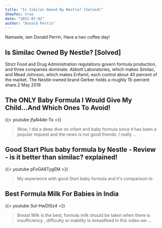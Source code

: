 ```yaml
---
title: "Is Similac Owned By Nestle? [Solved]"
ShowToc: true 
date: "2022-07-02"
author: "Donald Perrin" 
---
```


Namaste, iam Donald Perrin, Have a two coffee day!
## Is Similac Owned By Nestle? [Solved]
Strict Food and Drug Administration regulations govern formula production, and three companies dominate. Abbott Laboratories, which makes Similac, and Mead Johnson, which makes Enfamil, each control about 40 percent of the market. The Nestlé-owned brand Gerber holds a roughly 15-percent share.2 May 2018

## The ONLY Baby Formula I Would Give My Child...And Which Ones To Avoid!
{{< youtube jfyAl4de-To >}}
>Wow, I did a deep dive on infant and baby formula since it has been a popular request and the news is not good friends. I really ...

## Good Start Plus baby formula by Nestle - Review - is it better than similac? explained!
{{< youtube pFoGA8TygEM >}}
>My experience with good Start baby formula and it's comparison to 

## Best Formula Milk For Babies in India
{{< youtube SuI-HwDISz4 >}}
>Breast Milk is the best, formula milk should be taken when there is insufficiency , difficulty or inability to breastfeed In this video we ...

